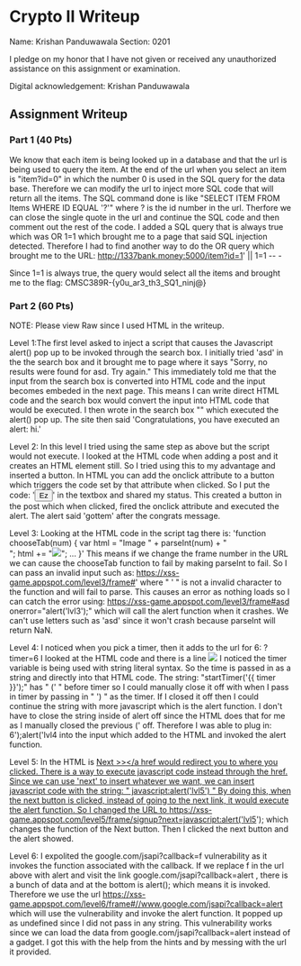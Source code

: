 # Crypto II Writeup

Name: Krishan Panduwawala
Section: 0201

I pledge on my honor that I have not given or received any unauthorized
assistance on this assignment or examination.

Digital acknowledgement:  Krishan Panduwawala

## Assignment Writeup

### Part 1 (40 Pts)
We know that each item is being looked up in a database and that the url is being used to query the item. At the end of the url when you select an item is "item?id=0" in which the number 0 is used in the SQL query for the data base. Therefore we can modify the url to inject more SQL code that will return all the items. The SQL command done is like "SELECT ITEM FROM Items WHERE ID EQUAL '?'" where ? is the id number in the url. Therfore we can close the single quote in the url and continue the SQL code and then comment out the rest of the code. I added a SQL query that is always true which was OR 1=1 which brought me to a page that said SQL injection detected. Therefore I had to find another way to do the OR query which brought me to the URL:
http://1337bank.money:5000/item?id=1' || 1=1 -- -

Since 1=1 is always true, the query would select all the items and brought me to the flag: 
CMSC389R-{y0u_ar3_th3_SQ1_ninj@}
### Part 2 (60 Pts)
NOTE: Please view Raw since I used HTML in the writeup.


Level 1:The first level asked to inject a script that causes the Javascript alert() pop
up to be invoked through the search box. I initially tried 'asd' in the the search box
and it brought me to page where it says "Sorry, no results were found for asd. Try again." This immediately told me that the input from the search box is converted into HTML code and the input becomes embeded in the next page. This means I can write direct HTML code and the search box would convert the input into HTML code that would be executed. I then wrote in the search box "<script>alert('hi')</script>" which executed the alert() pop up. The site then said 'Congratulations, you have executed an alert: hi.'

Level 2:
In this level I tried using the same step as above but the script would not execute. I looked at the HTML code when adding a post and it creates an HTML element still. So I tried using this to my advantage and inserted a button. In HTML you can add the onclick attribute to a button which triggers the code set by that attribute when clicked. So I put the code:
'<button onclick="alert('gottem')">Ez</button>' 
in the textbox and shared my status. This created a button in the post which when clicked, fired  the onclick attribute and executed the alert. The alert said 'gottem' after the congrats message.

Level 3:
Looking at the HTML code in the script tag there is:
'function chooseTab(num) {
    var html = "Image " + parseInt(num) + "<br>";
    html += "<img src='/static/level3/cloud" + num + ".jpg' />";
     ... }'
This means if we change the frame number in the URL we can cause the chooseTab function to fail by making parseInt to fail. So I can pass an invalid input such as:
https://xss-game.appspot.com/level3/frame#'
where " ' " is not a invalid character to the function and will fail to parse. This causes an error as nothing loads so I can catch the error using:
https://xss-game.appspot.com/level3/frame#asd onerror="alert('lvl3');"
which will call the alert function when it crashes. We can't use letters such as 'asd' since it won't crash because parseInt will return NaN. 

Level 4:
I noticed when you pick a timer, then it adds to the url for 6:
?timer=6
I looked at the HTML code and there is a line
<img src="/static/loading.gif" onload="startTimer('{{ timer }}');" />
I noticed the timer variable is being used with string literal syntax. So the time is passed in as a string and directly into that HTML code. The string:
"startTimer('{{ timer }}');"
has " (' " before timer so I could manually close it off with when I pass in timer by passing in " ') " as the timer. If I closed it off then I could continue the string with more javascript which is the alert function. I don't have to close the string inside of alert off since the HTML does that for me as I manually closed the previous (' off. Therefore I was able to plug in:
 6');alert('lvl4 
into the input which added to the HTML and invoked the alert function.

Level 5:
In the HTML is 
 <a href="{{ next }}">Next >></a
 href would redirect you to where you clicked. There is a way to execute javascript code instead through the href. Since we can use 'next' to insert whatever we want, 
 we can insert javascript code with the string:
 " javascript:alert('lvl5') "
 By doing this, when the next button is clicked, instead of going to the next link, it would execute the alert function.
 So I changed the URL to 
 https://xss-game.appspot.com/level5/frame/signup?next=javascript:alert('lvl5');
 which changes the function of the Next button. Then I clicked the next button and the alert showed.

 Level 6:
 I expolited the google.com/jsapi?callback=f vulnerability as it invokes the function associated with the callback. 
 If we replace f in the url above with alert and visit the link  google.com/jsapi?callback=alert , there is a bunch of data and at the bottom is
 alert(); which means it is invoked. Therefore we use the url https://xss-game.appspot.com/level6/frame#//www.google.com/jsapi?callback=alert which will use the vulnerability and invoke the alert function. It popped up as undefined since I did not pass in any string. This vulnerability works since we can load the data from google.com/jsapi?callback=alert instead of a gadget. I got this with the help from the hints and by messing with the url it provided.
 
